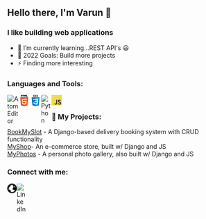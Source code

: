 ## Hello there, I'm Varun 👋 

### I like building web applications

- 🌱 I’m currently learning...REST API's :smiley:
- 🥅 2022 Goals: Build more projects
- ⚡ Finding more interesting 


### Languages and Tools:

<img align="left" alt="Atom Editor" width="26px" src="https://seeklogo.com/images/A/atom-logo-19BD90FF87-seeklogo.com.png" />
<img align="left" alt="HTML5" width="26px" src="https://raw.githubusercontent.com/github/explore/80688e429a7d4ef2fca1e82350fe8e3517d3494d/topics/html/html.png" />
<img align="left" alt="CSS3" width="26px" src="https://raw.githubusercontent.com/github/explore/80688e429a7d4ef2fca1e82350fe8e3517d3494d/topics/css/css.png" />
<img align="left" alt="Python" width="24px" src="https://upload.wikimedia.org/wikipedia/commons/thumb/c/c3/Python-logo-notext.svg/110px-Python-logo-notext.svg.png" />
<img align="left" alt="JavaScript" width="24px" src="https://raw.githubusercontent.com/github/explore/80688e429a7d4ef2fca1e82350fe8e3517d3494d/topics/javascript/javascript.png"/>

<br />

### :hammer: My Projects:

[BookMySlot][bookmyslot] - A Django-based delivery booking system with CRUD functionality
<br />
[MyShop][myshop]- An e-commerce store, built w/ Django and JS
<br />
[MyPhotos][myphotos] - A personal photo gallery, also built w/ Django and JS


### Connect with me:

[<img align="left" alt="My Portfolio" width="22px" src="https://raw.githubusercontent.com/iconic/open-iconic/master/svg/globe.svg" />][website]
[<img align="left" alt="LinkedIn" width="22px" src="https://cdn.jsdelivr.net/npm/simple-icons@v3/icons/linkedin.svg" />][linkedin]

[website]: https://varunbkk-my-portfolio.herokuapp.com/
[linkedin]: https://www.linkedin.com/in/varun-prakash-70a3694/

[bookmyslot]: http://varunbkk-bookmyslot.herokuapp.com/
[myshop]: http://varunbkk-myshop.herokuapp.com/
[myphotos]: http://varunbkk-myphotos.herokuapp.com/

